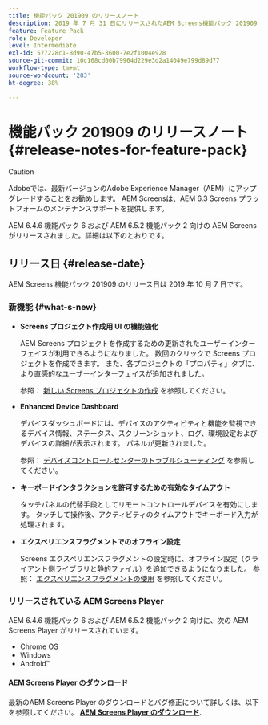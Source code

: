 ```yaml
---
title: 機能パック 201909 のリリースノート
description: 2019 年 7 月 31 日にリリースされたAEM Screens機能パック 201909 について説明します。
feature: Feature Pack
role: Developer
level: Intermediate
exl-id: 577228c1-8d90-47b5-8600-7e2f1004e928
source-git-commit: 10c168cd00b79964d229e3d2a14049e799d89d77
workflow-type: tm+mt
source-wordcount: '283'
ht-degree: 38%

---
```


# 機能パック 201909 のリリースノート{#release-notes-for-feature-pack}

>[!CAUTION]
>
>Adobeでは、最新バージョンのAdobe Experience Manager（AEM）にアップグレードすることをお勧めします。 AEM Screensは、AEM 6.3 Screens プラットフォームのメンテナンスサポートを提供します。

AEM 6.4.6 機能パック 6 および AEM 6.5.2 機能パック 2 向けの AEM Screens がリリースされました。詳細は以下のとおりです。

## リリース日 {#release-date}

AEM Screens 機能パック 201909 のリリース日は 2019 年 10 月 7 日です。

### 新機能 {#what-s-new}

* **Screens プロジェクト作成用 UI の機能強化**

  AEM Screens プロジェクトを作成するための更新されたユーザーインターフェイスが利用できるようになりました。 数回のクリックで Screens プロジェクトを作成できます。 また、各プロジェクトの「プロパティ」タブに、より直感的なユーザーインターフェイスが追加されました。

  参照： [新しい Screens プロジェクトの作成](creating-a-screens-project.md) を参照してください。

* **Enhanced Device Dashboard**

  デバイスダッシュボードには、デバイスのアクティビティと機能を監視できるデバイス情報、ステータス、スクリーンショット、ログ、環境設定およびデバイスの詳細が表示されます。 パネルが更新されました。

  参照： [デバイスコントロールセンターのトラブルシューティング](monitoring-screens.md) を参照してください。

* **キーボードインタラクションを許可するための有効なタイムアウト**

  タッチパネルの代替手段としてリモートコントロールデバイスを有効にします。 タッチして操作後、アクティビティのタイムアウトでキーボード入力が処理されます。

* **エクスペリエンスフラグメントでのオフライン設定**

  Screens エクスペリエンスフラグメントの設定時に、オフライン設定（クライアント側ライブラリと静的ファイル）を追加できるようになりました。
参照： [エクスペリエンスフラグメントの使用](experience-fragments-in-screens.md) を参照してください。

### リリースされている AEM Screens Player

AEM 6.4.6 機能パック 6 および AEM 6.5.2 機能パック 2 向けに、次の AEM Screens Player がリリースされています。

* Chrome OS
* Windows
* Android™

#### AEM Screens Player のダウンロード 

最新のAEM Screens Player のダウンロードとバグ修正について詳しくは、以下を参照してください。 [**AEM Screens Player のダウンロード**](https://download.macromedia.com/screens/).
